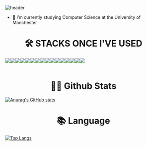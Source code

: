 ![header](https://capsule-render.vercel.app/api?type=waving&color=auto&height=300&section=header&text=Jiho's%20Github%20Profile&fontSize=90)


- 🌱 I’m currently studying Computer Science at the University of Manchester


<div align=center><h1>🛠️ STACKS ONCE I'VE USED</h1></div>


<div style="display:flex; flex-direction:row;">
    <img src="https://img.shields.io/badge/Java-007396?style=for-the-badge&logo=Java&logoColor=white"> 
    <img src="https://img.shields.io/badge/Spring Boot-6DB33F?style=for-the-badge&logo=spring boot&logoColor=white"> 
    <!--<img src="https://img.shields.io/badge/Gradle-02303A?style=for-the-badge&logo=gradle&logoColor=white"> -->
    <img src="https://img.shields.io/badge/mysql-4479A1?style=for-the-badge&logo=mysql&logoColor=white"> 
    <br>
    <img src="https://img.shields.io/badge/linux-FCC624?style=for-the-badge&logo=linux&logoColor=black"> 
    <img src="https://img.shields.io/badge/apache tomcat-F8DC75?style=for-the-badge&logo=apachetomcat&logoColor=black">
    <img src="https://img.shields.io/badge/Amazon AWS-232F3E?style=for-the-badge&logo=amazon aws&logoColor=white"> 
    <img src="https://img.shields.io/badge/Amazon EC2-FF9900?style=for-the-badge&logo=amazon ec2&logoColor=white"> 
    <img src="https://img.shields.io/badge/Amazon RDS-527FFF?style=for-the-badge&logo=amazon rds&logoColor=white">
    <br>
    <img src="https://img.shields.io/badge/html5-E34F26?style=for-the-badge&logo=html5&logoColor=white"> 
    <img src="https://img.shields.io/badge/css-1572B6?style=for-the-badge&logo=css3&logoColor=white"> 
    <img src="https://img.shields.io/badge/javascript-F7DF1E?style=for-the-badge&logo=javascript&logoColor=black"> 
    <img src="https://img.shields.io/badge/bootstrap-7952B3?style=for-the-badge&logo=bootstrap&logoColor=white">
    <br>
    <img src="https://img.shields.io/badge/python-3776AB?style=for-the-badge&logo=python&logoColor=white"> 
    <img src="https://img.shields.io/badge/c++-00599C?style=for-the-badge&logo=c%2B%2B&logoColor=white">
    <img src="https://user-images.githubusercontent.com/25181517/192106070-46255bcf-65e6-4c6b-a296-bf8d0d8fb2a7.png&logoColor=white">
    <img src="https://img.shields.io/badge/git-F05032?style=for-the-badge&logo=git&logoColor=white">

</div><br>


<div align=center><h1>👩‍💻 Github Stats</h1></div>

[![Anurag's GitHub stats](https://github-readme-stats.vercel.app/api?username=jihopark01)](https://github.com/anuraghazra/github-readme-stats)


<div align=center><h1>📚 Language</h1></div>

[![Top Langs](https://github-readme-stats.vercel.app/api/top-langs/?username=jihopark01&layout=pie)](https://github.com/anuraghazra/github-readme-stats)
